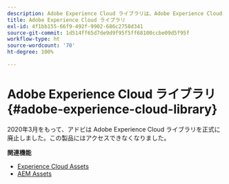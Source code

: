 ```yaml
---
description: Adobe Experience Cloud ライブラリは、Adobe Experience Cloud ソリューション全体でアセットを保存、検索、選択するための一元化された汎用エクスペリエンスです。
title: Adobe Experience Cloud ライブラリ
exl-id: 4f1bb155-66f9-492f-9902-686c2758d341
source-git-commit: 1d514ff65d7de9d9f95f5ff68100ccbe09d5f95f
workflow-type: ht
source-wordcount: '70'
ht-degree: 100%

---
```


# Adobe Experience Cloud ライブラリ{#adobe-experience-cloud-library}

2020年3月をもって、アドビは Adobe Experience Cloud ライブラリを正式に廃止しました。この製品にはアクセスできなくなりました。

**関連機能**

* [Experience Cloud Assets](https://experienceleague.adobe.com/docs/core-services/interface/services/assets/experience-cloud-assets.html?lang=ja)
* [AEM Assets](https://experienceleague.adobe.com/docs/experience-manager-cloud-service/content/assets/home.html?lang=ja)
